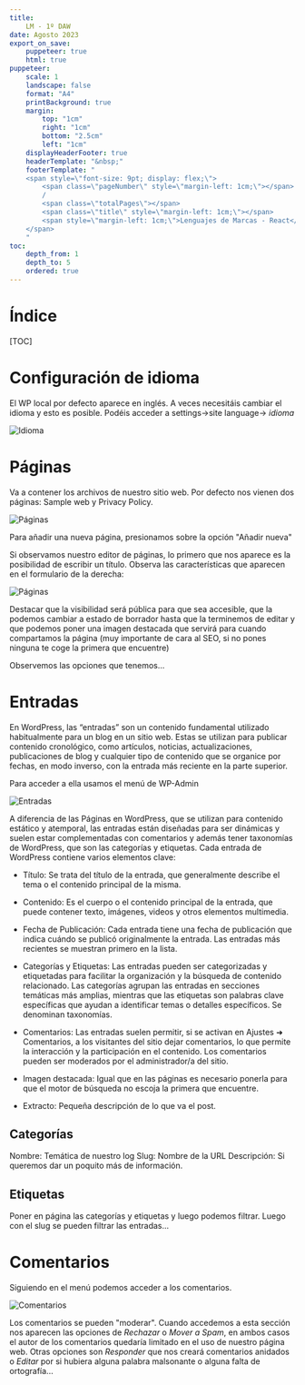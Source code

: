 ```yaml
---
title: 
    LM - 1º DAW
date: Agosto 2023
export_on_save:
    puppeteer: true
    html: true
puppeteer:
    scale: 1
    landscape: false
    format: "A4"
    printBackground: true
    margin:
        top: "1cm"
        right: "1cm"
        bottom: "2.5cm"
        left: "1cm"
    displayHeaderFooter: true
    headerTemplate: "&nbsp;"
    footerTemplate: "
    <span style=\"font-size: 9pt; display: flex;\">
        <span class=\"pageNumber\" style=\"margin-left: 1cm;\"></span>
        /
        <span class=\"totalPages\"></span>
        <span class=\"title\" style=\"margin-left: 1cm;\"></span>
        <span style=\"margin-left: 1cm;\">Lenguajes de Marcas - React</span>
    </span>
    "
toc:
    depth_from: 1
    depth_to: 5
    ordered: true
---
```



# Índice

[TOC]

<div style="page-break-after:always;">


# Configuración de idioma

El WP local por defecto aparece en inglés. A veces necesitáis cambiar el idioma y esto es posible. Podéis acceder a settings->site language-> *idioma*

![Idioma](../Resources/Idioma.png)

</div>

<div style="page-break-after:always;">

# Páginas

Va a contener los archivos de nuestro sitio web. Por defecto nos vienen dos páginas: Sample web y Privacy Policy.

![Páginas](../Resources/Páginas1.png)

Para añadir una nueva página, presionamos sobre la opción "Añadir nueva"

Si observamos nuestro editor de páginas, lo primero que nos aparece es la posibilidad de escribir un título. Observa las características que aparecen en el formulario de la derecha:

![Páginas](../Resources/Páginas2.png)

Destacar que la visibilidad será pública para que sea accesible, que la podemos cambiar a estado de borrador hasta que la terminemos de editar y que podemos poner una imagen destacada que servirá para cuando compartamos la página (muy importante de cara al SEO, si no pones ninguna te coge la primera que encuentre)

Observemos las opciones que tenemos...

# Entradas

En WordPress, las “entradas” son un contenido fundamental utilizado habitualmente para un blog en un sitio web. Estas se utilizan para publicar contenido cronológico, como artículos, noticias, actualizaciones, publicaciones de blog y cualquier tipo de contenido que se organice por fechas, en modo inverso, con la entrada más reciente en la parte superior.

Para acceder a ella usamos el menú de WP-Admin

![Entradas](../Resources/Entradas1..png)

A diferencia de las Páginas en WordPress, que se utilizan para contenido estático y atemporal, las entradas están diseñadas para ser dinámicas y suelen estar complementadas con comentarios y además tener taxonomías de WordPress, que son las categorías y etiquetas.
Cada entrada de WordPress contiene varios elementos clave:

* Título: Se trata del título de la entrada, que generalmente describe el tema o el contenido principal de la misma.

* Contenido: Es el cuerpo o el contenido principal de la entrada, que puede contener texto, imágenes, videos y otros elementos multimedia.

* Fecha de Publicación: Cada entrada tiene una fecha de publicación que indica cuándo se publicó originalmente la entrada. Las entradas más recientes se muestran primero en la lista.

* Categorías y Etiquetas: Las entradas pueden ser categorizadas y etiquetadas para facilitar la organización y la búsqueda de contenido relacionado. Las categorías agrupan las entradas en secciones temáticas más amplias, mientras que las etiquetas son palabras clave específicas que ayudan a identificar temas o detalles específicos. Se denominan taxonomías.

* Comentarios: Las entradas suelen permitir, si se activan en Ajustes ➜ Comentarios, a los visitantes del sitio dejar comentarios, lo que permite la interacción y la participación en el contenido. Los comentarios pueden ser moderados por el administrador/a del sitio.
  
* Imagen destacada: Igual que en las páginas es necesario ponerla para que el motor de búsqueda no escoja la primera que encuentre.
* Extracto: Pequeña descripción de lo que va el post.

## Categorías

Nombre: Temática de nuestro log
Slug: Nombre de la URL
Descripción: Si queremos dar un poquito más de información.

## Etiquetas 

Poner en página las categorías y etiquetas y luego podemos filtrar. Luego con el slug se pueden filtrar las entradas...

# Comentarios
  
Siguiendo en el menú podemos acceder a los comentarios.

![Comentarios](../Resources/Comentarios1.png)

Los comentarios se pueden "moderar". Cuando accedemos a esta sección nos aparecen las opciones de *Rechazar* o *Mover a Spam*, en ambos casos el autor de los comentarios quedaría limitado en el uso de nuestro página web. Otras opciones son *Responder* que nos creará comentarios anidados o *Editar* por si hubiera alguna palabra malsonante o alguna falta de ortografía...

</div>
